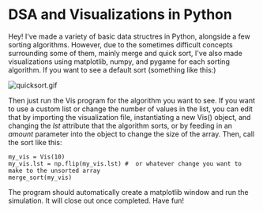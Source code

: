 # DSA and Visualizations in Python

Hey! I've made a variety of basic data structres in Python, alongside a few sorting algorithms. However, due to the sometimes difficult concepts surrounding some of them, mainly merge and quick sort, I've also made visualizations using matplotlib, numpy, and pygame for each sorting algorithm. If you want to see a default sort (something like this:)

![quicksort.gif](https://github.com/pythonioncoder/DSA-Visualizations/blob/f9cca96bf578f68bba5a6a3f20423be5930cb022/quicksort.gif)

Then just run the Vis program for the algorithm you want to see. If you want to use a custom list or change the number of values in the list, you can edit that by importing the visualization file, instantiating a new Vis() object, and changing the *lst* attribute that the algorithm sorts, or by feeding in an *amount* parameter into the object to change the size of the array. Then, call the sort like this:

```
my_vis = Vis(10)
my_vis.lst = np.flip(my_vis.lst) #  or whatever change you want to make to the unsorted array
merge_sort(my_vis)
```

The program should automatically create a matplotlib window and run the simulation. It will close out once completed.
Have fun!
